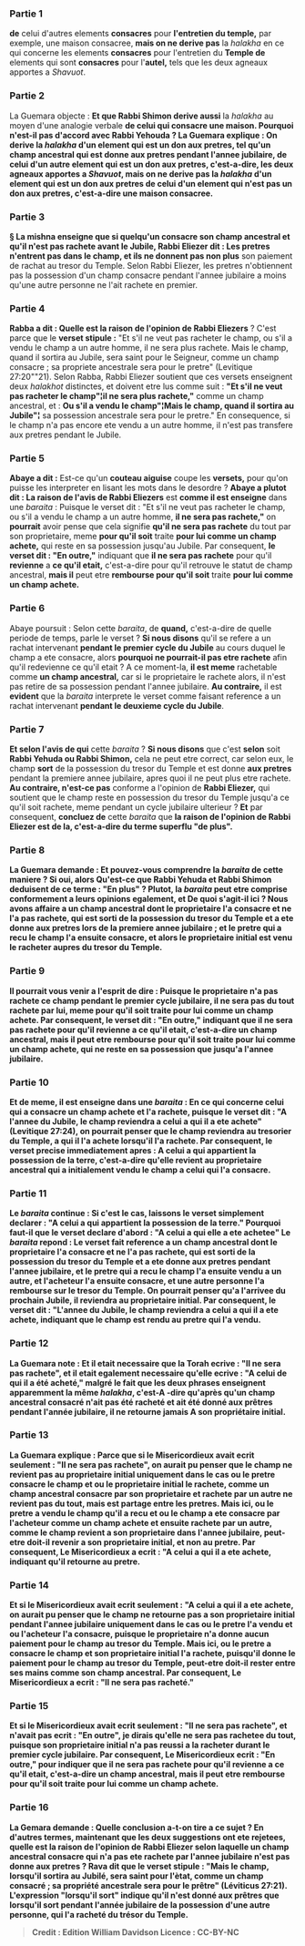 
### Partie 1
<b>de</b> celui d'autres elements <b>consacres</b> pour <b>l'entretien du temple,</b> par exemple, une maison consacree, <b>mais on ne derive pas</b> la <i>halakha</i> en ce qui concerne les elements <b>consacres</b> pour l'entretien du <b>Temple de</b> elements qui sont <b>consacres</b> pour l'<b>autel,</b> tels que les deux agneaux apportes a <i>Shavuot</i>.

### Partie 2
La Guemara objecte : <b>Et que Rabbi Shimon derive aussi</b> la <i>halakha</i> au moyen d'une analogie verbale <b>de celui qui <b>consacre une maison.</b> Pourquoi n'est-il pas d'accord avec Rabbi Yehouda ? La Guemara explique : <b>On derive</b> la <i>halakha</i> d'un <b>element qui</b> est <b>un don aux pretres,</b> tel qu'un champ ancestral qui est donne aux pretres pendant l'annee jubilaire, <b>de</b> celui d'un autre <b>element qui est un don aux pretres,</b> c'est-a-dire, les deux agneaux apportes a <i>Shavuot</i>, <b>mais on ne derive pas</b> la <i>halakha</i> d'un <b>element qui est un don aux pretres de</b> celui d'un <b>element qui n'est pas un don aux pretres,</b> c'est-a-dire une maison consacree.

### Partie 3
§ La mishna enseigne que si quelqu'un consacre son champ ancestral et qu'il n'est pas rachete avant le Jubile, <b>Rabbi Eliezer dit :</b> Les pretres <b>n'entrent pas</b> dans le champ, <b>et</b> ils ne donnent pas non plus</b> son paiement de rachat au tresor du Temple. Selon Rabbi Eliezer, les pretres n'obtiennent pas la possession d'un champ consacre pendant l'annee jubilaire a moins qu'une autre personne ne l'ait rachete en premier.

### Partie 4
<b>Rabba a dit : Quelle est la raison de l'opinion de Rabbi Eliezers</b> ? C'est parce que le <b>verset stipule :</b> "Et s'il ne veut pas racheter le champ, ou s'il a vendu le champ a un autre homme, il ne sera plus rachete. Mais le champ, quand il sortira au Jubile, sera saint pour le Seigneur, comme un champ consacre ; sa propriete ancestrale sera pour le pretre" (Levitique 27:20""21). Selon Rabba, Rabbi Eliezer soutient que ces versets enseignent deux <i>halakhot</i> distinctes, et doivent etre lus comme suit : <b>"Et s'il ne veut pas racheter le champ"¦il ne sera plus rachete,"</b> comme un champ ancestral, et : <b>Ou s'il a vendu le champ"¦Mais le champ, quand il sortira au Jubile"¦</b> sa possession ancestrale sera pour le pretre." En consequence, si le champ n'a pas encore ete vendu a un autre homme, il n'est pas transfere aux pretres pendant le Jubile.

### Partie 5
<b>Abaye a dit :</b> Est-ce qu'un <b>couteau aiguise</b> coupe les <b>versets,</b> pour qu'on puisse les interpreter en lisant les mots dans le desordre ? <b>Abaye a plutot dit : La raison de l'avis de Rabbi Eliezers</b> est <b>comme il est enseigne</b> dans une <i>baraita</i> : Puisque le verset dit : "Et s'il ne veut pas racheter le champ, ou s'il a vendu le champ a un autre homme, <b>il ne sera pas rachete,"</b> on <b>pourrait</b> avoir pense que cela signifie <b>qu'il ne sera pas rachete</b> du tout par son proprietaire, meme <b>pour qu'il soit</b> traite <b>pour lui comme un champ achete,</b> qui reste en sa possession jusqu'au Jubile. Par consequent, <b>le verset dit : "En outre,"</b> indiquant que <b>il ne sera pas rachete</b> pour qu'il <b>revienne</b> a <b>ce qu'il etait,</b> c'est-a-dire pour qu'il retrouve le statut de champ ancestral, <b>mais il</b> peut etre <b>rembourse pour qu'il soit</b> traite <b>pour lui comme un champ achete.</b>

### Partie 6
Abaye poursuit : Selon cette <i>baraita</i>, de <b>quand,</b> c'est-a-dire de quelle periode de temps, parle le verset ? <b>Si nous disons</b> qu'il se refere a un rachat intervenant <b>pendant le premier cycle du Jubile</b> au cours duquel le champ a ete consacre, alors <b>pourquoi ne pourrait-il pas etre rachete</b> afin qu'il redevienne ce qu'il etait ? A ce moment-la, <b>il est meme</b> rachetable comme <b>un champ ancestral,</b> car si le proprietaire le rachete alors, il n'est pas retire de sa possession pendant l'annee jubilaire. <b>Au contraire,</b> il est <b>evident</b> que la <i>baraita</i> interprete le verset comme faisant reference a un rachat intervenant <b>pendant le deuxieme cycle du Jubile</b>.

### Partie 7
<b>Et selon l'avis de qui</b> cette <i>baraita</i> ? <b>Si nous disons</b> que c'est <b>selon</b> soit <b>Rabbi Yehuda ou Rabbi Shimon,</b> cela ne peut etre correct, car selon eux, le champ <b>sort</b> de la possession du tresor du Temple et est donne <b>aux pretres</b> pendant la premiere annee jubilaire, apres quoi il ne peut plus etre rachete. <b>Au contraire, n'est-ce pas</b> conforme a l'opinion de <b>Rabbi Eliezer,</b> qui soutient que le champ reste en possession du tresor du Temple jusqu'a ce qu'il soit rachete, meme pendant un cycle jubilaire ulterieur ? <b>Et</b> par consequent, <b>concluez de</b> cette <i>baraita</i> que <b>la raison de l'opinion de Rabbi Eliezer est <b>de la,</b> c'est-a-dire du terme superflu "de plus".

### Partie 8
La Guemara demande : <b>Et pouvez-vous comprendre</b> la <i>baraita</i> de cette maniere ? Si oui, alors <b>Qu'est-ce que Rabbi Yehuda et Rabbi Shimon deduisent de ce</b> terme : <b>"En plus" ? Plutot,</b> la <i>baraita</i> peut etre comprise conformement a leurs opinions egalement, et <b>De quoi s'agit-il ici ? </b> Nous avons affaire <b>a un <b>champ</b> ancestral dont le proprietaire l'a consacre et ne l'a pas rachete, <b>qui est sorti</b> de la possession du tresor du Temple et a ete donne <b>aux pretres</b> lors de la premiere annee jubilaire ; <b>et</b> le <b>pretre</b> qui a recu le champ l'a ensuite <b>consacre, et</b> alors le <b>proprietaire initial est venu le racheter</b> aupres du tresor du Temple.

### Partie 9
Il pourrait <b>vous venir a l'esprit de dire : </b> Puisque le proprietaire n'a pas rachete ce champ pendant le premier cycle jubilaire, <b>il ne sera pas du tout rachete</b> par lui, meme <b>pour qu'il soit</b> traite <b>pour lui comme un champ achete.</b> Par consequent, <b>le verset dit : "En outre,"</b> indiquant que <b>il ne sera pas rachete</b> pour qu'il <b>revienne</b> a <b>ce qu'il etait,</b> c'est-a-dire un champ ancestral, <b>mais il</b> peut etre <b>rembourse pour qu'il soit</b> traite <b>pour lui comme un champ achete,</b> qui ne reste en sa possession que jusqu'a l'annee jubilaire.

### Partie 10
<b>Et</b> de meme, <b>il est enseigne</b> dans une <i>baraita</i> : En ce qui concerne celui qui a consacre un champ achete et l'a rachete, puisque le verset dit : <b>"A l'annee du Jubile, le champ reviendra a celui a qui il a ete achete"</b> (Levitique 27:24), on <b>pourrait</b> penser que le champ <b>reviendra au</b> <b>tresorier du Temple, a qui il l'a achete</b> lorsqu'il l'a rachete. Par consequent, <b>le verset precise</b> immediatement apres : <b>A celui a qui appartient la possession de la terre,</b> c'est-a-dire qu'elle revient au proprietaire ancestral qui a initialement vendu le champ a celui qui l'a consacre.

### Partie 11
Le <i>baraita</i> continue : Si c'est le cas, <b>laissons</b> le verset simplement <b>declarer : "A celui a qui appartient la possession de la terre." Pourquoi</b> faut-il que <b>le verset declare</b> d'abord : <b>"A celui a qui elle a ete achetee"</b> Le <i>baraita</i> repond : Le verset fait reference a un <b>champ ancestral</b> dont le proprietaire l'a consacre et ne l'a pas rachete, <b>qui est sorti</b> de la possession du tresor du Temple et a ete donne <b>aux pretres</b> pendant l'annee jubilaire, <b>et</b> le <b>pretre</b> qui a recu le champ l'a ensuite <b>vendu</b> a un autre, <b>et</b> l'<b>acheteur</b> l'a ensuite <b>consacre, et une autre</b> personne l'a <b>rembourse</b> sur le tresor du Temple. On <b>pourrait</b> penser qu'a l'arrivee du prochain Jubile, <b>il reviendra au proprietaire initial.</b> Par consequent, <b>le verset dit :</b> "L'annee du Jubile, le champ reviendra <b>a celui</b> a qui <b>il a ete achete,</b> indiquant que le champ est rendu au pretre qui l'a vendu.

### Partie 12
La Guemara note : <b>Et</b> il etait necessaire</b> que la Torah ecrive : <b>"Il ne sera pas rachete", et</b> il <b>etait</b> egalement <b>necessaire</b> qu'elle <b>ecrive : "A celui</b> de qui <b>il a été acheté,"</b> malgré le fait que les deux phrases enseignent apparemment la même <i>halakha</i>, c'est-A -dire qu'après qu'un champ ancestral consacré n'ait pas été racheté et ait été donné aux prêtres pendant l'année jubilaire, il ne retourne jamais A son propriétaire initial.

### Partie 13
La Guemara explique : <b>Parce que si le Misericordieux avait ecrit</b> seulement : <b>"Il ne sera pas rachete"</b>, on aurait pu penser que le champ ne revient pas au proprietaire initial uniquement dans le cas ou le pretre consacre le champ et ou le proprietaire initial le rachete, <b>comme</b> un champ ancestral consacre par son proprietaire et rachete par un autre <b>ne revient pas du tout,</b> mais est partage entre les pretres. <b>Mais ici,</b> ou le pretre a vendu le champ qu'il a recu et ou le champ a ete consacre par l'acheteur comme un champ achete et ensuite rachete par un autre, <b>comme</b> le champ <b>revient</b> a son proprietaire dans l'annee jubilaire, peut-etre <b>doit-il revenir a son proprietaire initial,</b> et non au pretre. Par consequent, <b>Le Misericordieux a ecrit : "A celui</b> a qui <b>il a ete achete,</b> indiquant qu'il retourne au pretre.

### Partie 14
<b>Et si le Misericordieux avait ecrit</b> seulement : <b>"A celui</b> a qui <b>il a ete achete,</b> on aurait pu penser que le champ ne retourne pas a son proprietaire initial pendant l'annee jubilaire uniquement dans le cas ou le pretre l'a vendu et ou l'acheteur l'a consacre, <b>puisque le proprietaire n'a donne</b> aucun <b>paiement pour</b> le champ au tresor du Temple. <b>Mais ici,</b> ou le pretre a consacre le champ et son proprietaire initial l'a rachete, <b>puisqu'il donne le paiement pour</b> le champ au tresor du Temple, peut-etre <b>doit-il rester entre ses mains</b> comme son champ ancestral. Par consequent, <b>Le Misericordieux a ecrit : "Il ne sera pas racheté."</b>

### Partie 15
<b>Et si le Misericordieux avait ecrit</b> seulement : <b>"Il ne sera pas rachete", et n'avait pas ecrit : "En outre", je dirais</b> qu'elle <b>ne sera pas rachetee du tout,</b> puisque son proprietaire initial n'a pas reussi a la racheter durant le premier cycle jubilaire. Par consequent, <b>Le Misericordieux ecrit : "En outre,"</b> pour indiquer que <b>il ne sera pas rachete</b> pour qu'il <b>revienne</b> a <b>ce qu'il etait,</b> c'est-a-dire un champ ancestral, <b>mais il</b> peut etre <b>rembourse pour qu'il soit</b> traite <b>pour lui comme un champ achete.</b>

### Partie 16
La Gemara demande : <b>Quelle</b> conclusion <b>a-t-on</b> tire <b>a ce sujet ?</b> En d'autres termes, maintenant que les deux suggestions ont ete rejetees, quelle est la raison de l'opinion de Rabbi Eliezer selon laquelle un champ ancestral consacre qui n'a pas ete rachete par l'annee jubilaire n'est pas donne aux pretres ? <b>Rava dit</b> que le <b>verset stipule : "Mais le champ, lorsqu'il sortira au Jubilé,</b> sera saint pour l'ètat, comme un champ consacré ; sa propriété ancestrale sera pour le prêtre" (Léviticus 27:21). L'expression "lorsqu'il sort" indique qu'il n'est donné aux prêtres que <b>lorsqu'il sort</b> pendant l'année jubilaire <b>de la possession d'une autre</b> personne, qui l'a racheté du trésor du Temple.

>Credit : Edition William Davidson
>Licence : CC-BY-NC